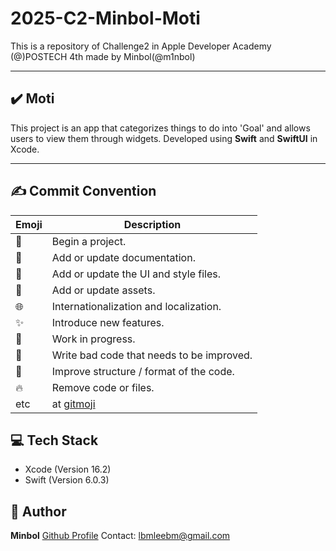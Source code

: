 # 2025-C2-Minbol-Moti
This is a repository of Challenge2 in Apple Developer Academy (@)POSTECH 4th made by Minbol(@m1nbol)

---

## ✔️ Moti
This project is an app that categorizes things to do into 'Goal' and allows users to view them through widgets.
Developed using **Swift** and **SwiftUI** in Xcode.

---

## ✍️ Commit Convention
| Emoji | Description |
|-------|-------------|
|🎉|Begin a project.|
|📝|Add or update documentation.|
|💄|Add or update the UI and style files.|
|🍱|Add or update assets.|
|🌐|Internationalization and localization.|
|✨|Introduce new features.|
|🚧|Work in progress.|
|💩|Write bad code that needs to be improved.|
|🎨|Improve structure / format of the code.|
|🔥|Remove code or files.|
|etc|at [gitmoji](https://gitmoji.dev)|

## 💻 Tech Stack
- Xcode (Version 16.2)
- Swift (Version 6.0.3)

## 🙌 Author
**Minbol**
[Github Profile](https://github.com/m1nbol)
Contact: lbmleebm@gmail.com





